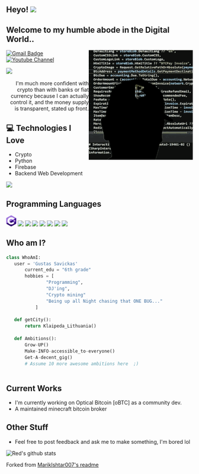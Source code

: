 ## Heyo! <img src="https://media.giphy.com/media/hvRJCLFzcasrR4ia7z/giphy.gif" width="25px"> 

<h2>Welcome to my humble abode in the Digital World..</h2> 

<img src = 'https://github.com/the-red-eye-studio/the-red-eye-studio/blob/main/ezgif-3-6abf136038.gif' alt = 'Crypto code stuff 😎' align='right'/>

[![Gmail Badge](https://img.shields.io/badge/-theredeyestudio@gmail.com-c14438?style=flat-square&logo=Gmail&logoColor=white&link=mailto:theredeyestudio@gmail.com)](mailto:asterp04@gmail.com) [![Youtube Channel](https://img.shields.io/badge/-The%20Red%20EYE%20STUDIO-c14438?style=flat-square&logo=Youtube&link=https://www.youtube.com/channel/UCietjxpksncMdOUkycv5nqA)](https://www.youtube.com/channel/UCQ1THx3YgX6tuId3VbwTbbg)
<p align="left"> <img src="https://komarev.com/ghpvc/?username=the-red-eye-studio"/> </p>

<div style="text-align: right"> I'm much more confident with crypto than with banks or fiat currency because I can actually control it, and the money supply is transparent, stated up front. </div>

## :computer: Technologies I Love
* Crypto
* Python
* Firebase
* Backend Web Development

<img src = "https://github-readme-stats.vercel.app/api/top-langs/?username=the-red-eye-studio&layout=compact">

## Programming Languages 
<img src = 'https://github.com/the-red-eye-studio/the-red-eye-studio/blob/main/c--4.svg' height='30'/> <img src = 'https://stickers.wiki/static/stickers/windows95/file_176956.webp?ezimgfmt=rs:134x134/rscb1/ng:webp/ngcb1g' height='30'/>  <img src = 'https://github.com/MarikIshtar007/MarikIshtar007/blob/master/images/python2.png' height='30'/>   <img src = 'https://github.com/MarikIshtar007/MarikIshtar007/blob/master/images/html.svg' width='30'/> <img src = 'https://github.com/MarikIshtar007/MarikIshtar007/blob/master/images/js.svg' width='30'/> <img src = 'https://github.com/MarikIshtar007/MarikIshtar007/blob/master/images/php.svg' width='40'/>
 <img src = 'https://github.com/MarikIshtar007/MarikIshtar007/blob/master/images/sql.svg' width='30'/> <img src = 'https://www.cpark.in/wp-content/uploads/2021/04/arduino-4-569256.png' height='30'/>
 
 ## Who am I?
 ```python
 class WhoAmI:
 	user = 'Gustas Savickas'
		current_edu = "6th grade"
		hobbies = [
				"Programming",
				"DJ'ing",
				"Crypto mining"
				"Being up all Night chasing that ONE BUG..."
			]
	
	def getCity():
		return Klaipeda_Lithuania()
	
	def Ambitions():
		Grow-UP()
		Make-INFO-accessible_to-everyone()
		Get-A-decent_gig()
		# Assume 10 more awesome ambitions here  ;)
	
 ```
 
## Current Works
 * I'm currently working on Optical Bitcoin [oBTC] as a community dev.
 * A maintained minecraft bitcoin broker
 
## Other Stuff
  - Feel free to post feedback and ask me to make something, I'm bored lol

![Red's github stats](https://github-readme-stats.vercel.app/api?username=the-red-eye-studio&show_icons=true&hide=[%22issues%22])
 



Forked from [MarikIshtar007's readme](https://github.com/MarikIshtar007/MarikIshtar007/blob/master/README.md)
